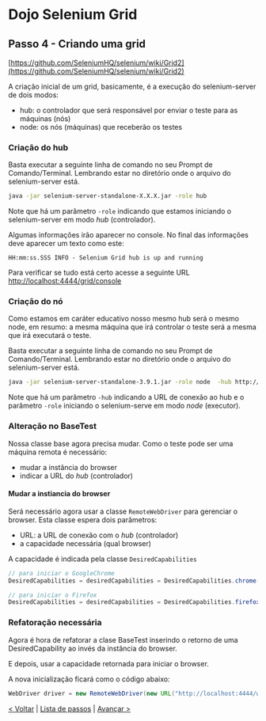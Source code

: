 # Dojo Selenium Grid

## Passo 4 - Criando uma grid

[https://github.com/SeleniumHQ/selenium/wiki/Grid2](https://github.com/SeleniumHQ/selenium/wiki/Grid2)

A criação inicial de um grid, basicamente, é a execução do selenium-server de dois modos:

* hub: o controlador que será responsável por enviar o teste para as máquinas (nós)
* node: os nós (máquinas) que receberão os testes

### Criação do hub

Basta executar a seguinte linha de comando no seu Prompt de Comando/Terminal. Lembrando estar no diretório onde o arquivo do selenium-server está.

```bash
java -jar selenium-server-standalone-X.X.X.jar -role hub
```

Note que há um parâmetro `-role` indicando que estamos iniciando o selenium-server em modo _hub_ (controlador).

Algumas informações irão aparecer no console. No final das informações deve aparecer um texto como este:

`HH:mm:ss.SSS INFO - Selenium Grid hub is up and running`

Para verificar se tudo está certo acesse a seguinte URL [http://localhost:4444/grid/console](http://localhost:4444/grid/console)

### Criação do nó

Como estamos em caráter educativo nosso mesmo hub será o mesmo node, em resumo: a mesma máquina que irá controlar o teste será a mesma que irá executará o teste.

Basta executar a seguinte linha de comando no seu Prompt de Comando/Terminal. Lembrando estar no diretório onde o arquivo do selenium-server está.

```bash
java -jar selenium-server-standalone-3.9.1.jar -role node  -hub http://localhost:4444/grid/register
```

Note que há um parâmetro `-hub` indicando a URL de conexão ao hub e o parâmetro `-role` iniciando o selenium-serve em modo _node_ (executor).

### Alteração no BaseTest

Nossa classe base agora precisa mudar.
Como o teste pode ser uma máquina remota é necessário:

* mudar a instância do browser
* indicar a URL do _hub_ (controlador)

#### Mudar a instiancia do browser

Será necessário agora usar a classe `RemoteWebDriver` para gerenciar o browser. Esta classe espera dois parâmetros:

* URL: a URL de conexão com o _hub_ (controlador)
* a capacidade necessária (qual browser)

A capacidade é indicada pela classe `DesiredCapabilities`

```java
// para iniciar o GoogleChrome
DesiredCapabilities = desiredCapabilities = DesiredCapabilities.chrome();

// para iniciar o Firefox
DesiredCapabilities = desiredCapabilities = DesiredCapabilities.firefox();
```

### Refatoração necessária

Agora é hora de refatorar a clase BaseTest inserindo o retorno de uma DesiredCapability ao invés da instância do browser.

E depois, usar a capacidade retornada para iniciar o browser.

A nova inicialização ficará como o código abaixo:

```java
WebDriver driver = new RemoteWebDriver(new URL("http://localhost:4444/wd/hub"), desiredCapability);
```

[< Voltar](passo3.md) | [Lista de passos](index.md) | [Avançar >](passo4.md)